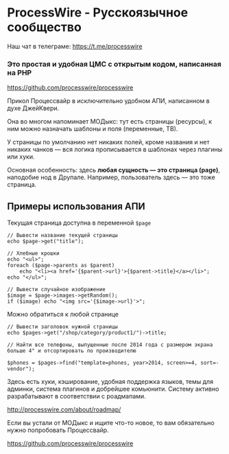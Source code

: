 # ProcessWire - Русскоязычное сообщество

Наш чат в телеграме: https://t.me/processwire

### Это простая и удобная ЦМС с открытым кодом, написанная на PHP

https://github.com/processwire/processwire

Прикол Процессвайр в исключительно удобном АПИ, написанном в духе ДжейКвери.

Она во многом напоминает МОДыкс: тут есть страницы (ресурсы), к ним можно назначать шаблоны и поля (переменные, ТВ).

У страницы по умолчанию нет никаких полей, кроме названия и нет никаких чанков — вся логика прописывается в шаблонах через плагины или хуки.

Основная особенность: здесь **любая сущность — это страница (page)**, наподобие нод в Друпале. Например, пользователь здесь — это тоже страница.

## Примеры использования АПИ

Текущая страница доступна в переменной `$page`

```
// Вывести название текущей страницы
echo $page->get("title");
```

```
// Хлебные крошки
echo "<ul>";
foreach ($page->parents as $parent) 
    echo "<li><a href='{$parent->url}'>{$parent->title}</a></li>";
echo "</ul>";
```

```
// Вывести случайное изображение
$image = $page->images->getRandom();
if ($image) echo "<img src='{$image->url}'>";
```

Можно обратиться к любой странице

```
// Вывести заголовок нужной страницы
echo $pages->get("/shop/category/product1/")->title;
```

```
// Найти все телефоны, выпущенные после 2014 года с размером экрана больше 4" и отсортировать по производителю

$phones = $pages->find("template=phones, year>2014, screen>=4, sort=-vendor");
```

Здесь есть хуки, кэширование, удобная поддержка языков, темы для админки, система плагинов и добрейшее комьюнити. Систему активно разрабатывают в соответствии с роадмапами.

http://processwire.com/about/roadmap/

Если вы устали от МОДыкс и ищите что-то новое, то вам обязательно нужно попробовать Процессвайр.

https://github.com/processwire/processwire
